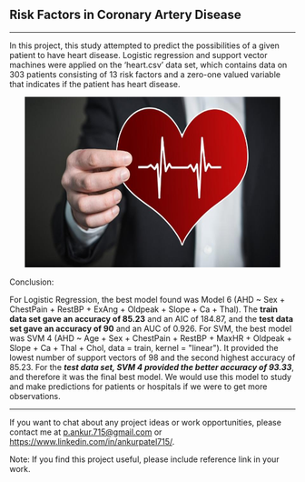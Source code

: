 ## Risk Factors in Coronary Artery Disease

---

In this project, this study attempted to predict the possibilities of a given patient to have heart disease. Logistic regression and support vector machines were applied on the ‘heart.csv’ data set, which contains data on 303 patients consisting of 13 risk factors and a zero-one valued variable that indicates if the patient has heart disease.  

<p align="center">
  <img width="450" height="300" src="https://github.com/ankur715/coronary_artery_disease/blob/master/dc-Cover-gvrs121ec4vt8q8dgabh2k2d54-20181112170506.Medi.jpeg"> 
</p>

Conclusion:

For Logistic Regression, the best model found was Model 6 (AHD ~ Sex + ChestPain + RestBP + ExAng + Oldpeak + Slope + Ca + Thal). The **train data set gave an accuracy of 85.23** and an AIC of 184.87, and the **test data set gave an accuracy of 90** and an AUC of 0.926. For SVM, the best model was SVM 4 (AHD ~ Age + Sex + ChestPain +  RestBP + MaxHR + Oldpeak + Slope + Ca + Thal + Chol, data = train, kernel = "linear"). It provided the lowest number of support vectors of 98 and the second highest accuracy of 85.23. For the ***test data set, SVM 4 provided the better accuracy of 93.33***, and therefore it was the final best model. We would use this model to study and make predictions for patients or hospitals if we were to get more observations. 

---

If you want to chat about any project ideas or work opportunities, please contact me at [p.ankur.715@gmail.com](mailto:p.ankur.715@gmail.com) or https://www.linkedin.com/in/ankurpatel715/.

Note: If you find this project useful, please include reference link in your work.
